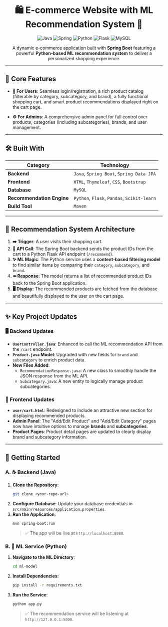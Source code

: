 <div align="center">

# 🛍️ E-commerce Website with ML Recommendation System 🚀

![Java](https://img.shields.io/badge/Java-ED8B00?style=for-the-badge&logo=openjdk&logoColor=white)
![Spring](https://img.shields.io/badge/Spring-6DB33F?style=for-the-badge&logo=spring&logoColor=white)
![Python](https://img.shields.io/badge/Python-3776AB?style=for-the-badge&logo=python&logoColor=white)
![Flask](https://img.shields.io/badge/Flask-000000?style=for-the-badge&logo=flask&logoColor=white)
![MySQL](https://img.shields.io/badge/MySQL-4479A1?style=for-the-badge&logo=mysql&logoColor=white)

A dynamic e-commerce application built with **Spring Boot** featuring a powerful **Python-based ML recommendation system** to deliver a personalized shopping experience.

</div>

---

## 🎯 Core Features

* **🛒 For Users**: Seamless login/registration, a rich product catalog (filterable by category, subcategory, and brand), a fully functional shopping cart, and smart product recommendations displayed right on the cart page.

* **⚙️ For Admins**: A comprehensive admin panel for full control over products, categories (including subcategories), brands, and user management.

---

## 🛠️ Built With

| Category                | Technology                                     |
| ----------------------- | ---------------------------------------------- |
| **Backend** | `Java`, `Spring Boot`, `Spring Data JPA`       |
| **Frontend** | `HTML`, `Thymeleaf`, `CSS`, `Bootstrap`        |
| **Database** | `MySQL`                                        |
| **Recommendation Engine** | `Python`, `Flask`, `Pandas`, `Scikit-learn` |
| **Build Tool** | `Maven`                                        |

---

## 🧠 Recommendation System Architecture

1.  **➡️ Trigger**: A user visits their shopping cart.
2.  **📡 API Call**: The Spring Boot backend sends the product IDs from the cart to a Python Flask API endpoint (`/recommend`).
3.  **✨ ML Magic**: The Python service uses a **content-based filtering model** to find similar items by comparing their `category`, `subcategory`, and `brand`.
4.  **⬅️ Response**: The model returns a list of recommended product IDs back to the Spring Boot application.
5.  **🖥️ Display**: The recommended products are fetched from the database and beautifully displayed to the user on the cart page.

---

## ✨ Key Project Updates

### 🖥️ Backend Updates
* **`UserController.java`**: Enhanced to call the ML recommendation API from the `/cart` endpoint.
* **`Product.java` Model**: Upgraded with new fields for `brand` and `subcategory` to enrich product data.
* **New Files Added**:
    * `RecommendationResponse.java`: A new class to smoothly handle the JSON response from the ML API.
    * `Subcategory.java`: A new entity to logically manage product subcategories.

### 🎨 Frontend Updates
* **`user/cart.html`**: Redesigned to include an attractive new section for displaying recommended products.
* **Admin Panel**: The "Add/Edit Product" and "Add/Edit Category" pages now have intuitive options to manage **brands** and **subcategories**.
* **Product Pages**: Product detail pages are updated to clearly display brand and subcategory information.

---

## 🚀 Getting Started

### A. ☕ Backend (Java)

1.  **Clone the Repository**:
    ```bash
    git clone <your-repo-url>
    ```
2.  **Configure Database**:
    Update your database credentials in `src/main/resources/application.properties`.
3.  **Run the Application**:
    ```bash
    mvn spring-boot:run
    ```
    > ✅ The app will be live at `http://localhost:8080`.

### B. 🐍 ML Service (Python)

1.  **Navigate to the ML Directory**:
    ```bash
    cd ml-model
    ```
2.  **Install Dependencies**:
    ```bash
    pip install -r requirements.txt
    ```
3.  **Run the Service**:
    ```bash
    python app.py
    ```
    > ✅ The recommendation service will be listening at `http://127.0.0.1:5000`.
